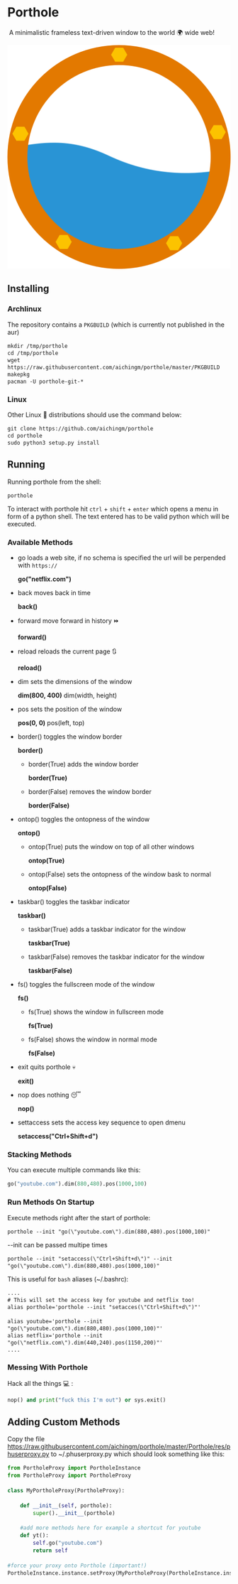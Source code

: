 # Porthole 

​ A minimalistic frameless text-driven window to the world :earth_africa: wide web!



![icon](src/res/icon.png)

## Installing 

### Archlinux

The repository contains a `PKGBUILD` (which is currently not published in the aur)   

```shell
mkdir /tmp/porthole
cd /tmp/porthole
wget https://raw.githubusercontent.com/aichingm/porthole/master/PKGBUILD
makepkg
pacman -U porthole-git-*
```

### Linux

Other Linux :penguin: distributions should use the command below: 

```shell
git clone https://github.com/aichingm/porthole
cd porthole
sudo python3 setup.py install
```

## Running

Running porthole from the shell:

```shell
porthole
```



To interact with porthole hit `ctrl` + `shift` + `enter` which opens a menu in form of a python shell. The text entered has to be valid python which will  be executed.

### Available Methods 

* go loads a web site, if no schema is specified the url will be perpended with `https://`  

  **go("netflix.com")** 

* back moves back in time

  **back()**

* forward move forward in history :fast_forward:

  **forward()**

* reload reloads the current page :arrows_clockwise:

  **reload()**

* dim sets the dimensions of the window

  **dim(800, 400)** dim(width, height)

* pos sets the position of the window

  **pos(0, 0)** pos(left, top)

* border() toggles the window border

  **border()**

  * border(True) adds the window border

    **border(True)**

  * border(False) removes the window border

    **border(False)**

* ontop() toggles the ontopness of the window

  **ontop()**

  * ontop(True) puts the window on top of all other windows

    **ontop(True)**

  * ontop(False) sets the ontopness of the window bask to normal

    **ontop(False)**

* taskbar() toggles the taskbar indicator

  **taskbar()**

  * taskbar(True) adds a taskbar indicator for the window

    **taskbar(True)**

  * taskbar(False) removes the taskbar indicator for the window

    **taskbar(False)**

* fs() toggles the fullscreen mode of the window

  **fs()**

  * fs(True) shows the window in fullscreen mode

    **fs(True)**

  * fs(False) shows the window in normal mode

    **fs(False)**

* exit quits porthole :skull:

  **exit()**

* nop does nothing :sleeping:

  **nop()**

* settaccess sets the access key sequence to open dmenu

  **setaccess("Ctrl+Shift+d")**

### Stacking Methods

You can execute multiple commands like this:

```python
go("youtube.com").dim(880,480).pos(1000,100)
```

### Run Methods On Startup

Execute methods right after the start of porthole:

```shell
porthole --init "go(\"youtube.com\").dim(880,480).pos(1000,100)"
```

--init can be passed multipe times

```shell
porthole --init "setaccess(\"Ctrl+Shift+d\")" --init "go(\"youtube.com\").dim(880,480).pos(1000,100)"
```

This is useful for `bash` aliases (~/.bashrc):

```shell
....
# This will set the access key for youtube and netflix too!
alias porthole='porthole --init "setacces(\"Ctrl+Shift+d\")"'

alias youtube='porthole --init "go(\"youtube.com\").dim(880,480).pos(1000,100)"'
alias netflix='porthole --init "go(\"netflix.com\").dim(440,240).pos(1150,200)"'
....
```


### Messing With Porthole

Hack all the things :computer: :

```python
nop() and print("fuck this I'm out") or sys.exit()
```

## Adding Custom Methods

Copy the file https://raw.githubusercontent.com/aichingm/porthole/master/Porthole/res/phuserproxy.py to ~/.phuserproxy.py which should look something like this:

```python
from PortholeProxy import PortholeInstance
from PortholeProxy import PortholeProxy

class MyPortholeProxy(PortholeProxy):
    
    def __init__(self, porthole):
      	super().__init__(porthole)
  
    #add more methods here for example a shortcut for youtube
    def yt():
      	self.go("youtube.com")
        return self

#force your proxy onto Porthole (important!)
PortholeInstance.instance.setProxy(MyPortholeProxy(PortholeInstance.instance))
```

